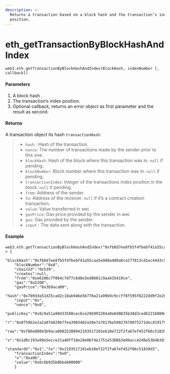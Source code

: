 ```yaml
---
description: >-
  Returns a transaction based on a block hash and the transaction’s index
  position.
---
```


# eth\_getTransactionByBlockHashAndIndex

```
web3.eth.getTransactionByBlockHashAndIndex(BlockHash, indexNumber [, callback])
```

#### Parameters

1. A block hash .
2. The transaction’s index position.
3. Optional callback, returns an error object as first parameter and the result as second.

#### Returns

A transaction object its hash `transactionHash`:

> * `hash` : Hash of the transaction.
> * `nonce`: The number of transactions made by the sender prior to this one.
> * `blockHash`: Hash of the block where this transaction was in. `null` if pending.
> * `blockNumber`: Block number where this transaction was in. `null` if pending.
> * `transactionIndex`: Integer of the transactions index position in the block. `null` if pending.
> * `from`: Address of the sender.
> * `to`: Address of the receiver. `null` if it’s a contract creation transaction.
> * `value`: Value transferred in wei.
> * `gasPrice`: Gas price provided by the sender in wei.
> * `gas`: Gas provided by the sender.
> * `input` : The data sent along with the transaction.

#### Example

```
web3.eth.getTransactionByBlockHashAndIndex("0xfb8d7ee8fb5f4fbebf41a55caa5e988a480a0ce277813cd1ec4443c54f601ddd",0).then(console.log)
> {
    "blockHash":"0xfb8d7ee8fb5f4fbebf41a55caa5e988a480a0ce277813cd1ec4443c54f601ddd",
    "blockNumber":"0x8",
    "chainId":"0x539",
    "creates":null,
    "from":"0xe6206c7f064c7d77c6d8e3ed8601c9aa435419ce",
    "gas":"0x5208",
    "gasPrice":"0x3b9aca00",
    "hash":"0x7893da51d25cad2c10ab946e5b770a21a99b9c9ccff8f595f8222dd9f2e2013b",
    "input":"0x",
    "nonce":"0x0",
    "publicKey":"0x8c9a51a90433508cec6ce29b993284a0e8d0835b38d3ced62216800db588a6d55fa2c114fab798977763ffe94a03b1a591c48d972d4daa6ba7810c80528644f4",
    "r":"0x8f59b2e2a2a07e82067fea3903402a30e7a78176e50827678075271decd19179",
    "raw":"0xf86e80843b9aca00825208942193517101eb10ef22f2fa67ef452f66c51839d3896c6b935b8bbd40000080820a96a08f59b2e2a2a07e82067fea3903402a30e7a78176e50827678075271decd19179a01d0c193a99e5ecce21a40ff18e20e0bf4e1751e5308b3e09acc42d0a53b4b3d7",
    "s":"0x1d0c193a99e5ecce21a40ff18e20e0bf4e1751e5308b3e09acc42d0a53b4b3d7",
    "standardV":"0x1","to":"0x2193517101eb10ef22f2fa67ef452f66c51839d3",
    "transactionIndex":"0x0",
    "v":"0xa96",
    "value":"0x6c6b935b8bbd400000"
    }
```
